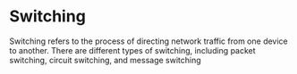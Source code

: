 # Switching

Switching refers to the process of directing network traffic from one device to another. There are different types of switching, including packet switching, circuit switching, and message switching
